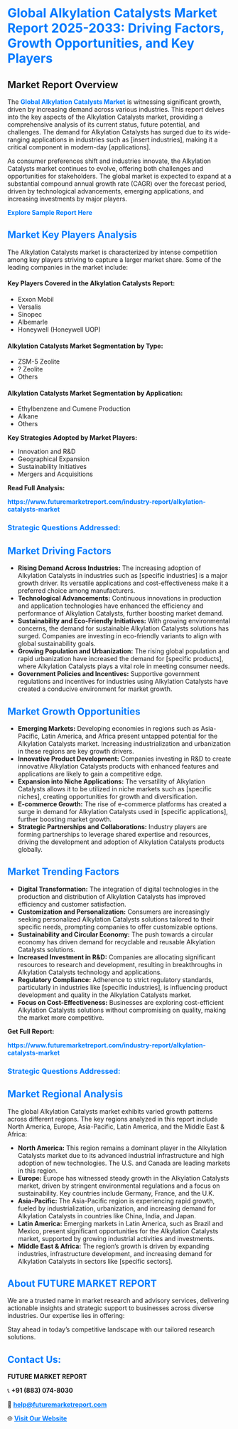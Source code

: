 <h1 style="color: #007BFF;">Global Alkylation Catalysts Market Report 2025-2033: Driving Factors, Growth Opportunities, and Key Players</h1>

<section id="overview">
<h2>Market Report Overview</h2>
<p>The <a href="https://www.futuremarketreport.com/industry-report/alkylation-catalysts-market" style="color: #007BFF; text-decoration: none;"><strong>Global Alkylation Catalysts Market</strong></a> is witnessing significant growth, driven by increasing demand across various industries. This report delves into the key aspects of the Alkylation Catalysts market, providing a comprehensive analysis of its current status, future potential, and challenges. The demand for Alkylation Catalysts has surged due to its wide-ranging applications in industries such as [insert industries], making it a critical component in modern-day [applications].</p>
<p>As consumer preferences shift and industries innovate, the Alkylation Catalysts market continues to evolve, offering both challenges and opportunities for stakeholders. The global market is expected to expand at a substantial compound annual growth rate (CAGR) over the forecast period, driven by technological advancements, emerging applications, and increasing investments by major players.</p>
</section>

<section id="overview">
<p><a href="https://www.futuremarketreport.com/request-sample/reportId=27178" style="color: #007BFF; text-decoration: none;"><strong>Explore Sample Report Here</strong></a></p>
</section>

<section id="key-players">
<h2 style="color: #007BFF;">Market Key Players Analysis</h2>
<p>The Alkylation Catalysts market is characterized by intense competition among key players striving to capture a larger market share. Some of the leading companies in the market include:</p>
<h4>Key Players Covered in the Alkylation Catalysts Report:</h4>
<ul><li>Exxon Mobil</li><li>Versalis</li><li>Sinopec</li><li>Albemarle</li><li>Honeywell (Honeywell UOP)</li></ul>
<h4>Alkylation Catalysts Market Segmentation by Type:</h4>
<ul><li>ZSM-5 Zeolite</li><li>? Zeolite</li><li>Others</li></ul>

<h4>Alkylation Catalysts Market Segmentation by Application:</h4>
<ul><li>Ethylbenzene and Cumene Production</li><li>Alkane</li><li>Others</li></ul>
<p><strong>Key Strategies Adopted by Market Players:</strong></p>
<ul>
<li>Innovation and R&D</li>
<li>Geographical Expansion</li>
<li>Sustainability Initiatives</li>
<li>Mergers and Acquisitions</li>
</ul>
</section>

<section>
<p><strong>Read Full Analysis: </strong></p><a href="https://www.futuremarketreport.com/industry-report/alkylation-catalysts-market" style="color: #007BFF; text-decoration: none;"><strong>https://www.futuremarketreport.com/industry-report/alkylation-catalysts-market</strong></a>
<h3 style="color: #007BFF;">Strategic Questions Addressed:</h3>
</section>

<section id="driving-factors">
<h2 style="color: #007BFF;">Market Driving Factors</h2>
<ul>
<li><strong>Rising Demand Across Industries:</strong> The increasing adoption of Alkylation Catalysts in industries such as [specific industries] is a major growth driver. Its versatile applications and cost-effectiveness make it a preferred choice among manufacturers.</li>
<li><strong>Technological Advancements:</strong> Continuous innovations in production and application technologies have enhanced the efficiency and performance of Alkylation Catalysts, further boosting market demand.</li>
<li><strong>Sustainability and Eco-Friendly Initiatives:</strong> With growing environmental concerns, the demand for sustainable Alkylation Catalysts solutions has surged. Companies are investing in eco-friendly variants to align with global sustainability goals.</li>
<li><strong>Growing Population and Urbanization:</strong> The rising global population and rapid urbanization have increased the demand for [specific products], where Alkylation Catalysts plays a vital role in meeting consumer needs.</li>
<li><strong>Government Policies and Incentives:</strong> Supportive government regulations and incentives for industries using Alkylation Catalysts have created a conducive environment for market growth.</li>
</ul>
</section>

<section id="growth-opportunities">
<h2 style="color: #007BFF;">Market Growth Opportunities</h2>
<ul>
<li><strong>Emerging Markets:</strong> Developing economies in regions such as Asia-Pacific, Latin America, and Africa present untapped potential for the Alkylation Catalysts market. Increasing industrialization and urbanization in these regions are key growth drivers.</li>
<li><strong>Innovative Product Development:</strong> Companies investing in R&D to create innovative Alkylation Catalysts products with enhanced features and applications are likely to gain a competitive edge.</li>
<li><strong>Expansion into Niche Applications:</strong> The versatility of Alkylation Catalysts allows it to be utilized in niche markets such as [specific niches], creating opportunities for growth and diversification.</li>
<li><strong>E-commerce Growth:</strong> The rise of e-commerce platforms has created a surge in demand for Alkylation Catalysts used in [specific applications], further boosting market growth.</li>
<li><strong>Strategic Partnerships and Collaborations:</strong> Industry players are forming partnerships to leverage shared expertise and resources, driving the development and adoption of Alkylation Catalysts products globally.</li>
</ul>
</section>

<section id="trending-factors">
<h2 style="color: #007BFF;">Market Trending Factors</h2>
<ul>
<li><strong>Digital Transformation:</strong> The integration of digital technologies in the production and distribution of Alkylation Catalysts has improved efficiency and customer satisfaction.</li>
<li><strong>Customization and Personalization:</strong> Consumers are increasingly seeking personalized Alkylation Catalysts solutions tailored to their specific needs, prompting companies to offer customizable options.</li>
<li><strong>Sustainability and Circular Economy:</strong> The push towards a circular economy has driven demand for recyclable and reusable Alkylation Catalysts solutions.</li>
<li><strong>Increased Investment in R&D:</strong> Companies are allocating significant resources to research and development, resulting in breakthroughs in Alkylation Catalysts technology and applications.</li>
<li><strong>Regulatory Compliance:</strong> Adherence to strict regulatory standards, particularly in industries like [specific industries], is influencing product development and quality in the Alkylation Catalysts market.</li>
<li><strong>Focus on Cost-Effectiveness:</strong> Businesses are exploring cost-efficient Alkylation Catalysts solutions without compromising on quality, making the market more competitive.</li>
</ul>
</section>

<section>
<p><strong>Get Full Report: </strong></p><a href="https://www.futuremarketreport.com/industry-report/alkylation-catalysts-market" style="color: #007BFF; text-decoration: none;"><strong>https://www.futuremarketreport.com/industry-report/alkylation-catalysts-market</strong></a>
<h3 style="color: #007BFF;">Strategic Questions Addressed:</h3>
</section>


<section id="regional-analysis">
<h2 style="color: #007BFF;">Market Regional Analysis</h2>
<p>The global Alkylation Catalysts market exhibits varied growth patterns across different regions. The key regions analyzed in this report include North America, Europe, Asia-Pacific, Latin America, and the Middle East & Africa:</p>
<ul>
<li><strong>North America:</strong> This region remains a dominant player in the Alkylation Catalysts market due to its advanced industrial infrastructure and high adoption of new technologies. The U.S. and Canada are leading markets in this region.</li>
<li><strong>Europe:</strong> Europe has witnessed steady growth in the Alkylation Catalysts market, driven by stringent environmental regulations and a focus on sustainability. Key countries include Germany, France, and the U.K.</li>
<li><strong>Asia-Pacific:</strong> The Asia-Pacific region is experiencing rapid growth, fueled by industrialization, urbanization, and increasing demand for Alkylation Catalysts in countries like China, India, and Japan.</li>
<li><strong>Latin America:</strong> Emerging markets in Latin America, such as Brazil and Mexico, present significant opportunities for the Alkylation Catalysts market, supported by growing industrial activities and investments.</li>
<li><strong>Middle East & Africa:</strong> The region’s growth is driven by expanding industries, infrastructure development, and increasing demand for Alkylation Catalysts in sectors like [specific sectors].</li>
</ul>
</section>

<footer>
<h2 style="color: #007BFF;">About FUTURE MARKET REPORT</h2>
<p>We are a trusted name in market research and advisory services, delivering actionable insights and strategic support to businesses across diverse industries. Our expertise lies in offering:</p>

<p>Stay ahead in today’s competitive landscape with our tailored research solutions.</p>

<h2 style="color: #007BFF;">Contact Us:</h2>
<p><strong>FUTURE MARKET REPORT</strong></p>
<p>📞 <strong>+91 (883) 074-8030</strong></p>
<p>📧 <strong><a href="mailto:help@futuremarketreport.com" style="color: #007BFF;">help@futuremarketreport.com</a></strong></p>
<p>🌐 <strong><a href="https://www.futuremarketreport.com/" style="color: #007BFF;">Visit Our Website</a></strong></p>
</footer>